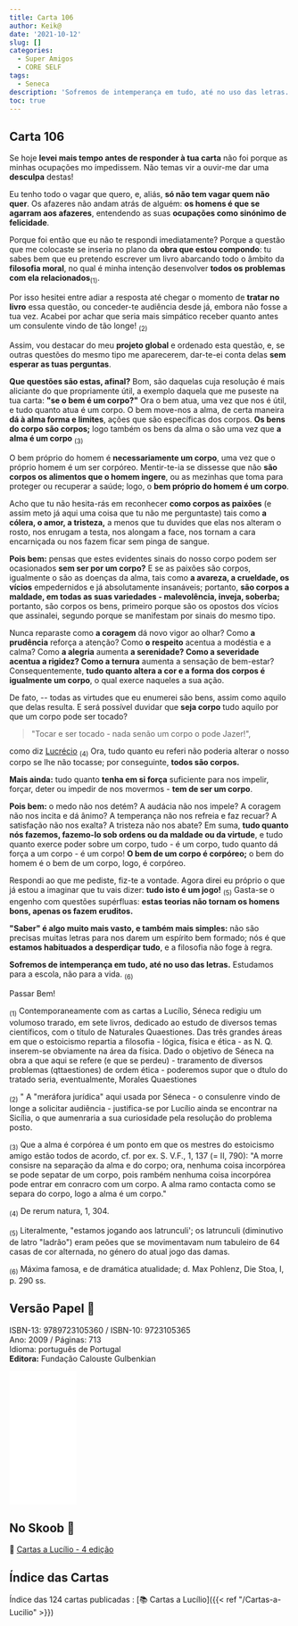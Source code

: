 ```yaml
---
title: Carta 106
author: Keik@
date: '2021-10-12'
slug: []
categories:
  - Super Amigos
  - CORE SELF
tags:
  - Seneca
description: 'Sofremos de intemperança em tudo, até no uso das letras. Estudamos para a escola, não para a vida.'
toc: true
---
```


## Carta 106

Se hoje **levei mais tempo antes de responder à tua carta** não foi porque as minhas ocupações mo impedissem. Não temas vir a ouvir-me dar uma **desculpa** destas! 

Eu tenho todo o vagar que quero, e, aliás, **só não tem vagar quem não quer**. Os afazeres não andam atrás de alguém: **os homens é que se agarram aos afazeres**, entendendo as suas **ocupações como sinónimo de felicidade**. 

Porque foi então que eu não te respondi imediatamente? Porque a questão que me colocaste se inseria no plano da **obra que estou compondo**: tu sabes bem que eu pretendo escrever um livro abarcando todo o âmbito da **filosofia moral**, no qual é minha intenção desenvolver **todos os problemas com ela relacionados**<sub>(1)</sub>.

Por isso hesitei entre adiar a resposta até chegar o momento de **tratar no livro** essa questão, ou conceder-te audiência desde já, embora não fosse a tua vez. Acabei por achar que seria mais simpático receber quanto antes um consulente vindo de tão longe! <sub>(2)</sub>

Assim, vou destacar do meu **projeto global** e ordenado esta questão, e, se outras questões do mesmo tipo me aparecerem, dar-te-ei conta delas **sem esperar as tuas perguntas**.  

**Que questões são estas, afinal?** Bom, são daquelas cuja resolução é mais aliciante do que propriamente útil, a exemplo daquela que me puseste na tua carta: **"se o bem é um corpo?"** Ora o bem atua, uma vez que nos é útil, e tudo quanto atua é um corpo. O bem move-nos a alma, de certa maneira **dá à alma forma e limites**, ações que são específicas dos corpos. **Os bens do corpo são corpos;**
logo também os bens da alma o são uma vez que **a alma é um corpo** <sub>(3)</sub> 

O bem próprio do homem é **necessariamente um corpo**, uma vez que o próprio homem é um ser corpóreo. Mentir-te-ia se dissesse que não **são corpos os alimentos que o homem ingere**, ou as mezinhas que toma para proteger ou recuperar a saúde; logo, o **bem próprio do homem é um corpo**. 

Acho que tu não hesita-rás em reconhecer **como corpos as paixões** (e assim meto já aqui uma coisa que tu não me perguntaste) tais como **a cólera, o amor, a tristeza,** a menos que tu duvides que elas nos alteram o rosto, nos enrugam a testa, nos alongam a face, nos tornam a cara encarniçada ou nos fazem ficar sem pinga de sangue. 

**Pois bem:** pensas que estes evidentes sinais do nosso corpo podem ser ocasionados **sem ser por um corpo?** E se as paixões são corpos, igualmente o são as doenças da alma, tais como **a avareza, a crueldade, os vícios** empedernidos e já absolutamente insanáveis; portanto, **são corpos a maldade, em todas as suas variedades - malevolência, inveja, soberba;** portanto, são corpos os bens, primeiro porque são os opostos dos vícios que assinalei, segundo porque se manifestam por sinais do mesmo tipo. 

Nunca reparaste como **a coragem** dá novo vigor ao olhar? Como **a prudência** reforça a atenção? Como **o respeito** acentua a modéstia e a calma? Como **a alegria** aumenta **a serenidade? Como **a severidade** acentua a rigidez? Como a ternura** aumenta a sensação de bem-estar? Consequentemente, **tudo quanto altera a cor e a forma dos corpos é igualmente um corpo**, o qual exerce naqueles a sua ação. 

De fato, -- todas as virtudes que eu enumerei são bens, assim como aquilo que delas resulta. E será possível duvidar que **seja corpo** tudo aquilo por que um corpo pode ser tocado?

> "Tocar e ser tocado - nada senão um corpo o pode Jazer!",

como diz [Lucrécio](https://es.wikipedia.org/wiki/Lucrecio) <sub>(4)</sub>  Ora, tudo quanto eu referi não poderia alterar o nosso corpo se lhe não tocasse; por conseguinte, **todos são corpos.**

**Mais ainda:** tudo quanto **tenha em si força** suficiente para nos impelir, forçar, deter ou impedir de nos movermos - **tem de ser um corpo**. 

**Pois bem:** o medo não nos detém? A audácia não nos impele? A coragem não nos incita e dá ânimo? A temperança não nos refreia e faz recuar? A satisfação não nos exalta? A tristeza não nos abate? Em suma, **tudo quanto nós fazemos, fazemo-lo sob ordens ou da maldade ou da virtude**, e tudo quanto exerce poder sobre um corpo, tudo - é um corpo, tudo quanto dá força a um corpo - é um corpo! **O bem de um corpo é corpóreo;** o bem do homem é o bem de um corpo, logo, é corpóreo.

Respondi ao que me pediste, fiz-te a vontade. Agora direi eu próprio o que já estou a imaginar que tu vais dizer: **tudo isto é um jogo!** <sub>(5)</sub> Gasta-se o engenho com questões supérfluas: **estas teorias não tornam os homens bons, apenas os fazem eruditos.**

**"Saber" é algo muito mais vasto, e também mais simples:** não são precisas muitas letras para nos darem um espírito bem formado; nós é que **estamos habituados a desperdiçar tudo**, e a filosofia não foge à regra.

**Sofremos de intemperança em tudo, até no uso das letras.** Estudamos para a escola, não para a vida. <sub>(6)</sub>  

Passar Bem!



<sub>(1)</sub>  Contemporaneamente com as cartas a Lucílio, Séneca redigiu um volumoso trarado, em sete livros, dedicado ao estudo de diversos temas científicos, com o título de Naturales Quaestiones. Das três grandes áreas em que o estoicismo repartia a filosofia -
lógica, física e ética - as N. Q. inserem-se obviamente na área da física. Dado o objetivo de Séneca na obra a que aqui se refere (e que se perdeu) - traramento de diversos problemas (qttaestiones) de ordem ética - poderemos supor que o dtulo do tratado seria, eventualmente,
Morales Quaestiones  

<sub>(2)</sub>  " A "meráfora jurídica" aqui usada por Séneca - o consulenre vindo de longe  a solicitar audiência  - justifica-se por Lucílio ainda se encontrar na Sicília, o que aumenraria a sua curiosidade pela resolução do problema posto.  

<sub>(3)</sub>  Que a alma é corpórea é um ponto em que os mestres do estoicismo amigo estão todos de acordo, cf. por ex. S. V.F., 1, 137 (= II, 790): "A morre consisre na separação da alma e do corpo; ora, nenhuma coisa incorpórea se pode sepatar de um corpo, pois rambém nenhuma coisa incorpórea pode entrar em conracro com um corpo. A alma ramo contacta como se separa do corpo, logo a alma é um corpo."

<sub>(4)</sub>  De rerum natura, 1, 304.  

<sub>(5)</sub>  Literalmente, "estamos jogando aos latrunculi'; os latrunculi (diminutivo de latro "ladrão") eram peões que se movimentavam num tabuleiro de 64 casas de cor alternada, no género do atual jogo das damas.  

<sub>(6)</sub>  Máxima famosa, e de dramática atualidade; d. Max Pohlenz, Die Stoa, I, p. 290 ss.

## Versão Papel :book:

ISBN-13: 9789723105360 / ISBN-10: 9723105365  
Ano: 2009 / Páginas: 713  
Idioma: português de Portugal   
**Editora:** Fundação Calouste Gulbenkian

<iframe style="width:120px;height:240px;" marginwidth="0" marginheight="0" scrolling="no" frameborder="0" src="//ws-na.amazon-adsystem.com/widgets/q?ServiceVersion=20070822&OneJS=1&Operation=GetAdHtml&MarketPlace=BR&source=ac&ref=tf_til&ad_type=product_link&tracking_id=mundodekeika-20&marketplace=amazon&amp;region=BR&placement=9723105365&asins=9723105365&linkId=fb8dc16224bc0c2b7943ec769c5b5905&show_border=true&link_opens_in_new_window=true&price_color=333333&title_color=0066c0&bg_color=ffffff">
    </iframe>


## No Skoob :eagle:

:book: [Cartas a Lucílio - 4 edição](https://www.skoob.com.br/cartas-a-lucilio-37684ed41245.html)


## Índice das Cartas

Índice das 124 cartas publicadas : [📚 Cartas a Lucílio]({{< ref "/Cartas-a-Lucilio" >}})

